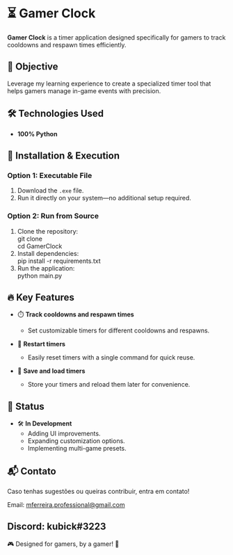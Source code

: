 # ⏳ Gamer Clock

**Gamer Clock** is a timer application designed specifically for gamers to track cooldowns and respawn times efficiently.

## 🎯 Objective

Leverage my learning experience to create a specialized timer tool that helps gamers manage in-game events with precision.

## 🛠️ Technologies Used

- **100% Python**

## 🚀 Installation & Execution
### Option 1: Executable File  
1. Download the `.exe` file.  
2. Run it directly on your system—no additional setup required.

### Option 2: Run from Source  
1. Clone the repository:  
   git clone <repository-url>  
   cd GamerClock  
2. Install dependencies:  
   pip install -r requirements.txt  
3. Run the application:  
   python main.py

## 🔥 Key Features

- ⏱️ **Track cooldowns and respawn times**  
  - Set customizable timers for different cooldowns and respawns.

- 🔄 **Restart timers**  
  - Easily reset timers with a single command for quick reuse.

- 💾 **Save and load timers**  
  - Store your timers and reload them later for convenience.

## 🚧 Status

- 🛠️ **In Development**  
  - Adding UI improvements.
  - Expanding customization options.
  - Implementing multi-game presets.

## 📬 Contato

Caso tenhas sugestões ou queiras contribuir, entra em contato!

Email: mferreira.professional@gmail.com

Discord: kubick#3223
---

🎮 Designed for gamers, by a gamer! 🚀
